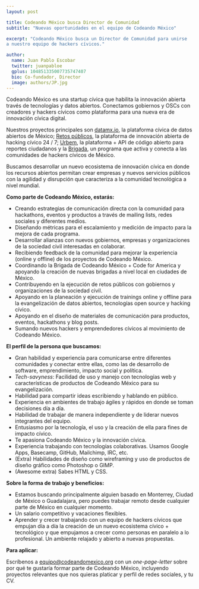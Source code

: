 ```yaml
---
layout: post

title: Codeando México busca Director de Comunidad
subtitle: "Nuevas oportunidades en el equipo de Codeando México"

excerpt: "Codeando México busca un Director de Comunidad para unirse 
a nuestro equipo de hackers cívicos."

author:
  name: Juan Pablo Escobar
  twitter: juanpabloe
  gplus: 104851335007735747407 
  bio: Co-fundador, Director
  image: authors/JP.jpg
---
```


Codeando México es una startup cívica que habilita la innovación abierta través de tecnologías y datos abiertos. 
Conectamos gobiernos y OSCs con creadores y hackers cívicos como plataforma para una nueva era de innovación cívica 
digital.

Nuestros proyectos principales son [datamx.io](http://datamx.io/), la plataforma cívica de datos abiertos de México; 
[Retos públicos](http://codeandomexico.org/retos), la plataforma de innovación abierta de hacking cívico 24 / 7; 
[Urbem](https://github.com/CodeandoMexico/reporte-ciudadano), la plataforma + API de código abierto para 
reportes ciudadanos y la [Brigada](http://codeforall.mx/), un programa que activa y conecta a las comunidades de 
hackers cívicos de México.

Buscamos desarrollar un nuevo ecosistema de innovación cívica en donde los recursos abiertos permitan crear empresas y 
nuevos servicios públicos con la agilidad y disrupción que caracteriza a la comunidad tecnológica a nivel mundial.

**Como parte de Codeando México, estarás:**

* Creando estrategias de comunicación directa con la comunidad para hackathons, eventos y productos a través de mailing lists, redes sociales y diferentes medios.
* Diseñando métricas para el escalamiento y medición de impacto para la mejora de cada programa.
* Desarrollar alianzas con nuevos gobiernos, empresas y organizaciones de la sociedad civil interesadas en colaborar.
* Recibiendo feedback de la comunidad para mejorar la experiencia (online y offline) de los proyectos de Codeando México.
* Coordinando la Brigada de Codeando México + Code for America y apoyando la creación de nuevas brigadas a nivel local en ciudades de México.
* Contribuyendo en la ejecución de retos públicos con gobiernos y organizaciones de la sociedad civil.
* Apoyando en la planeación y ejecución de trainings online y offline para la evangelización de datos abiertos, tecnologías open source y hacking cívico.
* Apoyando en el diseño de materiales de comunicación para productos, eventos, hackathons y blog posts.
* Sumando nuevos hackers y emprendedores cívicos al movimiento de Codeando México.

**El perfil de la persona que buscamos:**

* Gran habilidad y experiencia para comunicarse entre diferentes comunidades y conectar entre ellas, como las de desarrollo de software, emprendimiento, impacto social y política.
* *Tech-savyness*: Facilidad de uso y manejo con tecnologías web y características de productos de Codeando México para su evangelización.
* Habilidad para compartir ideas escribiendo y hablando en público.
* Experiencia en ambientes de trabajo ágiles y rápidos en donde se toman decisiones día a día.
* Habilidad de trabajar de manera independiente y de liderar nuevos integrantes del equipo.
* Entusiasmo por la tecnología, el uso y la creación de ella para fines de impacto cívico.
* Te apasiona Codeando México y la innovación cívica.
* Experiencia trabajando con tecnologías colaborativas. Usamos Google Apps, Basecamp, GitHub, Mailchimp, IRC, etc.
* (Extra) Habilidades de diseño como wireframing y uso de productos de diseño gráfico como Photoshop o GIMP.
* (Awesome extra) Sabes HTML y CSS.

**Sobre la forma de trabajo y beneficios:**

* Estamos buscando principalmente alguien basado en Monterrey, Ciudad de México o Guadalajara, pero puedes trabajar remoto desde cualquier parte de México en cualquier momento.
* Un salario competitivo y vacaciones flexibles.
* Aprender y crecer trabajando con un equipo de hackers cívicos que empujan día a día la creación de un nuevo ecosistema cívico + tecnológico y que empujamos a crecer como personas en paralelo a lo profesional. Un ambiente relajado y abierto a nuevas propuestas.

**Para aplicar:**

Escríbenos a <equipo@codeandomexico.org> con un *one-page-letter* sobre por qué te gustaría formar parte de Codeando México, incluyendo proyectos relevantes que nos quieras platicar y perfil de redes sociales, y tu CV.
